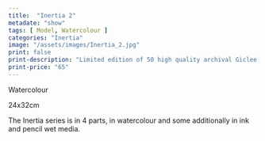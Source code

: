```yaml
---
title:  "Inertia 2"
metadate: "show"
tags: [ Model, Watercolour ]
categories: "Inertia"
image: "/assets/images/Inertia_2.jpg"
print: false
print-description: "Limited edition of 50 high quality archival Giclee prints on Aquarelle Rag paper (24x32 cm, same size as originals). Signed with the number of edition."
print-price: "65"
---
```


Watercolour

24x32cm

The Inertia series is in 4 parts, in watercolour and some additionally in ink and pencil wet media.
